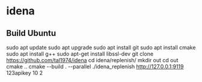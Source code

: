 # idena## Build Ubuntusudo apt updatesudo apt upgradesudo apt install gitsudo apt install cmakesudo apt install g++sudo apt-get install libssl-devgit clone https://github.com/tal1974/idenacd idena/replenish/mkdir outcd outcmake ..cmake --build . --parallel./idena_replenish http://127.0.0.1:9119 123apikey 10 2
